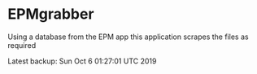 # EPMgrabber
Using a database from the EPM app this application scrapes the files as required


Latest backup: Sun Oct 6 01:27:01 UTC 2019
